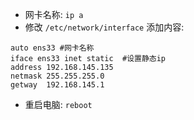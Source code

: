 - 网卡名称: `ip a`
- 修改 `/etc/network/interface` 添加内容:
```
auto ens33 #网卡名称
iface ens33 inet static  #设置静态ip
address 192.168.145.135
netmask 255.255.255.0
getway  192.168.145.1
```
- 重启电脑: `reboot`
